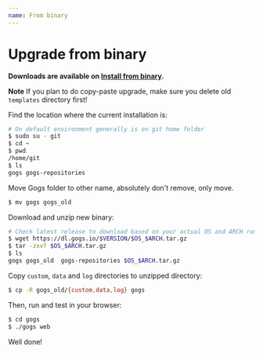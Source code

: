 ```yaml
---
name: From binary
---
```


# Upgrade from binary

**Downloads are available on [Install from binary](/docs/installation/install_from_binary).**

**Note** If you plan to do copy-paste upgrade, make sure you delete old `templates` directory first!

Find the location where the current installation is:

```bash
# On default environment generally is on git home folder
$ sudo su - git
$ cd ~
$ pwd
/home/git
$ ls
gogs gogs-repositories
```

Move Gogs folder to other name, absolutely don't remove, only move.

```bash
$ mv gogs gogs_old
```

Download and unzip new binary:

```bash
# Check latest release to download based on your actual OS and ARCH running
$ wget https://dl.gogs.io/$VERSION/$OS_$ARCH.tar.gz
$ tar -zxvf $OS_$ARCH.tar.gz
$ ls
gogs gogs_old  gogs-repositories $OS_$ARCH.tar.gz
```

Copy `custom`, `data` and `log` directories to unzipped directory:

```bash
$ cp -R gogs_old/{custom,data,log} gogs
```

Then, run and test in your browser:

```bash
$ cd gogs
$ ./gogs web
```

Well done!
